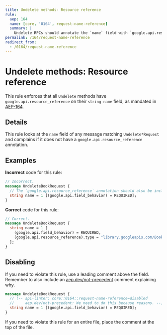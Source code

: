 ```yaml
---
title: Undelete methods- Resource reference
rule:
  aep: 164
  name: [core, '0164', request-name-reference]
  summary: |
    Undelete RPCs should annotate the `name` field with `google.api.resource_reference`.
permalink: /164/request-name-reference
redirect_from:
  - /0164/request-name-reference
---
```


# Undelete methods: Resource reference

This rule enforces that all `Undelete` methods have
`google.api.resource_reference` on their `string name` field, as mandated in
[AEP-164][].

## Details

This rule looks at the `name` field of any message matching `Undelete*Request`
and complains if it does not have a `google.api.resource_reference` annotation.

## Examples

**Incorrect** code for this rule:

```proto
// Incorrect.
message UndeleteBookRequest {
  // The `google.api.resource_reference` annotation should also be included.
  string name = 1 [(google.api.field_behavior) = REQUIRED];
}
```

**Correct** code for this rule:

```proto
// Correct.
message UndeleteBookRequest {
  string name = 1 [
    (google.api.field_behavior) = REQUIRED,
    (google.api.resource_reference).type = "library.googleapis.com/Book"
  ];
}
```

## Disabling

If you need to violate this rule, use a leading comment above the field.
Remember to also include an [aep.dev/not-precedent][] comment explaining why.

```proto
message UndeleteBookRequest {
  // (-- api-linter: core::0164::request-name-reference=disabled
  //     aep.dev/not-precedent: We need to do this because reasons. --)
  string name = 1 [(google.api.field_behavior) = REQUIRED];
}
```

If you need to violate this rule for an entire file, place the comment at the
top of the file.

[aep-164]: https://aep.dev/164
[aep.dev/not-precedent]: https://aep.dev/not-precedent
